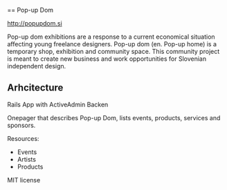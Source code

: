 == Pop-up Dom

http://popupdom.si

Pop-up dom exhibitions are a response to a current economical situation affecting young freelance designers. Pop-up dom (en. Pop-up home) is a temporary shop, exhibition and community space. This community project is meant to create new business and work opportunities for Slovenian independent design.

## Arhcitecture

Rails App with ActiveAdmin Backen

Onepager that describes Pop-up Dom, lists events, products, services and sponsors.

Resources:

+ Events
+ Artists
+ Products

MIT license